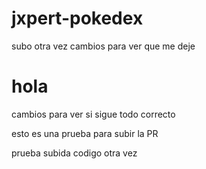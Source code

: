 # jxpert-pokedex

subo otra vez cambios para ver que me deje
# hola

cambios para ver si sigue todo correcto


esto es una prueba para subir la PR

prueba subida codigo otra vez